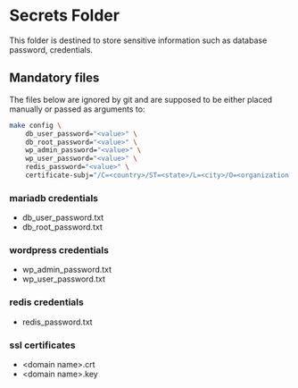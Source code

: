 #	Secrets Folder
This folder is destined to store sensitive information such as database password, credentials.

##	Mandatory files
The files below are ignored by git and are supposed to be either placed manually or passed as arguments to:
```bash
make config \
    db_user_password="<value>" \
    db_root_password="<value>" \
    wp_admin_password="<value>" \
    wp_user_password="<value>" \
    redis_password="<value>" \
    certificate-subj="/C=<country>/ST=<state>/L=<city>/O=<organization name>/OU=<organization unit (optional)>/CN=<domain name>"
```

###	mariadb credentials
-	db_user_password.txt
-	db_root_password.txt

###	wordpress credentials
-	wp_admin_password.txt
-	wp_user_password.txt

###	redis credentials
-	redis_password.txt

###	ssl certificates
-	&lt;domain name&gt;.crt
-	&lt;domain name&gt;.key